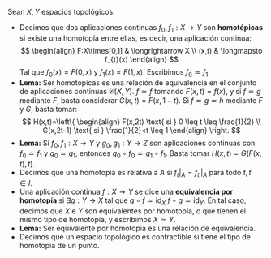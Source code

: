 Sean $X,Y$ espacios topológicos:
- Decimos que dos aplicaciones continuas $f_{0},f_{1}:X \longrightarrow Y$ son **homotópicas** si existe una homotopía entre ellas, es decir, una aplicación continua:$$
\begin{align}
F:X\times[0,1] & \longrightarrow X \\
(x,t) & \longmapsto f_{t}(x)
\end{align}
$$Tal que $f_{0}(x)=F(0,x)$ y $f_{1}(x)=F(1,x)$. Escribimos $f_{0}\simeq f_{1}$.
- **Lema:** Ser homotópicas es una relación de equivalencia en el conjunto de aplicaciones continuas $\mathcal{C}(X,Y)$.
	$f\simeq f$ tomando $F(x,t)=f(x)$, y si $f \simeq g$ mediante $F$, basta considerar $G(x,t)=F(x,1-t)$. Si $f\simeq g \simeq h$ mediante $F$ y $G$, basta tomar:$$
H(x,t)=\left\{ \begin{align}
F(x,2t) \text{ si } 0 \leq t \leq \frac{1}{2} \\
G(x,2t-1) \text{ si } \frac{1}{2}<t \leq 1
\end{align} \right.
$$
- **Lema:** Si $f_{0},f_{1}:X\longrightarrow Y$ y $g_{0},g_{1}:Y \longrightarrow Z$ son aplicaciones continuas con $f_{0}\simeq f_{1}$ y $g_{0}\simeq g_{1}$, entonces $g_{0}\circ f_{0} \simeq g_{1} \circ f_{1}$.
	Basta tomar $H(x,t)=G(F(x,t),t)$.
- Decimos que una homotopía es relativa a $A$ si $f_{t}|_{A} = f_{t'}|_{A}$ para todo $t,t'\in I$.
- Una aplicación continua $f:X\longrightarrow Y$ se dice una **equivalencia por homotopía** si $\exists g:Y\longrightarrow X$ tal que $g \circ f \simeq \mathop{\mathrm{id}}_{X}$ $f\circ g \simeq \mathop{\mathrm{id}}_{Y}$. En tal caso, decimos que $X$ e $Y$ son equivalentes por homotopía, o que tienen el mismo tipo de homotopía, y escribimos $X \simeq Y$.
- **Lema:** Ser equivalente por homotopía es una relación de equivalencia.
- Decimos que un espacio topológico es contractible si tiene el tipo de homotopía de un punto.